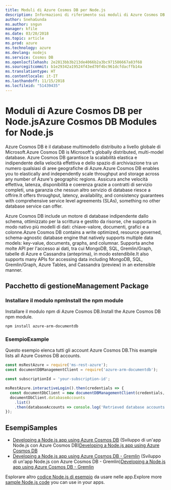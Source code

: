 ```yaml
---
title: Moduli di Azure Cosmos DB per Node.js
description: Informazioni di riferimento sui moduli di Azure Cosmos DB per Node.js
author: SnehaGunda
ms.author: sngun
manager: kfile
ms.date: 03/20/2018
ms.topic: article
ms.prod: azure
ms.technology: azure
ms.devlang: nodejs
ms.service: Cosmos DB
ms.openlocfilehash: 2e2813bb3b213de4066b2a3bc971586667a83f68
ms.sourcegitcommit: b1e29342a19524f43ed70f4bc961dcfdacffb14a
ms.translationtype: HT
ms.contentlocale: it-IT
ms.lasthandoff: 11/15/2018
ms.locfileid: "51439435"
---
```

# <a name="azure-cosmos-db-modules-for-nodejs"></a><span data-ttu-id="45770-103">Moduli di Azure Cosmos DB per Node.js</span><span class="sxs-lookup"><span data-stu-id="45770-103">Azure Cosmos DB Modules for Node.js</span></span>

<span data-ttu-id="45770-104">Azure Cosmos DB è il database multimodello distribuito a livello globale di Microsoft.</span><span class="sxs-lookup"><span data-stu-id="45770-104">Azure Cosmos DB is Microsoft's globally distributed, multi-model database.</span></span> <span data-ttu-id="45770-105">Azure Cosmos DB garantisce la scalabilità elastica e indipendente della velocità effettiva e dello spazio di archiviazione tra un numero qualsiasi di aree geografiche di Azure.</span><span class="sxs-lookup"><span data-stu-id="45770-105">Azure Cosmos DB enables you to elastically and independently scale throughput and storage across any number of Azure's geographic regions.</span></span> <span data-ttu-id="45770-106">Assicura anche velocità effettiva, latenza, disponibilità e coerenza grazie a contratti di servizio completi, una garanzia che nessun altro servizio di database riesce a offrire.</span><span class="sxs-lookup"><span data-stu-id="45770-106">It offers throughput, latency, availability, and consistency guarantees with comprehensive service level agreements (SLAs), something no other database service can offer.</span></span>

<span data-ttu-id="45770-107">Azure Cosmos DB include un motore di database indipendente dallo schema, ottimizzato per la scrittura e gestito da risorse, che supporta in modo nativo più modelli di dati: chiave-valore, documenti, grafici e a colonne.</span><span class="sxs-lookup"><span data-stu-id="45770-107">Azure Cosmos DB contains a write optimized, resource governed, schema-agnostic database engine that natively supports multiple data models: key-value, documents, graphs, and columnar.</span></span> <span data-ttu-id="45770-108">Supporta anche molte API per l'accesso ai dati, tra cui MongoDB, SQL, Gremlin/Graph, tabelle di Azure e Cassandra (anteprima), in modo estendibile.</span><span class="sxs-lookup"><span data-stu-id="45770-108">It also supports many APIs for accessing data including MongoDB, SQL, Gremlin/Graph, Azure Tables, and Cassandra (preview) in an extensible manner.</span></span>

## <a name="management-package"></a><span data-ttu-id="45770-109">Pacchetto di gestione</span><span class="sxs-lookup"><span data-stu-id="45770-109">Management Package</span></span>

### <a name="install-the-npm-module"></a><span data-ttu-id="45770-110">Installare il modulo npm</span><span class="sxs-lookup"><span data-stu-id="45770-110">Install the npm module</span></span> 

<span data-ttu-id="45770-111">Installare il modulo npm di Azure Cosmos DB.</span><span class="sxs-lookup"><span data-stu-id="45770-111">Install the Azure Cosmos DB npm module.</span></span>

```bash
npm install azure-arm-documentdb
```

### <a name="example"></a><span data-ttu-id="45770-112">Esempio</span><span class="sxs-lookup"><span data-stu-id="45770-112">Example</span></span>

<span data-ttu-id="45770-113">Questo esempio elenca tutti gli account Azure Cosmos DB.</span><span class="sxs-lookup"><span data-stu-id="45770-113">This example lists all Azure Cosmos DB accounts.</span></span>

```javascript
const msRestAzure = require('ms-rest-azure');
const documentDBManagementClient = require('azure-arm-documentdb');

const subscriptionId = 'your-subscription-id';

msRestAzure.interactiveLogin().then(credentials => {
  const documentDbClient = new documentDBManagementClient(credentials, subscriptionId);
  documentDbClient.databaseAccounts
    .list()
    .then(databaseAccounts => console.log('Retrieved database accounts: ', databaseAccounts));
});
```

## <a name="samples"></a><span data-ttu-id="45770-114">Esempi</span><span class="sxs-lookup"><span data-stu-id="45770-114">Samples</span></span>

* <span data-ttu-id="45770-115">[Developing a Node.js app using Azure Cosmos DB](https://azure.microsoft.com/resources/samples/azure-cosmos-db-documentdb-nodejs-getting-started/) (Sviluppo di un'app Node.js con Azure Cosmos DB)</span><span class="sxs-lookup"><span data-stu-id="45770-115">[Developing a Node.js app using Azure Cosmos DB](https://azure.microsoft.com/resources/samples/azure-cosmos-db-documentdb-nodejs-getting-started/)</span></span>
* <span data-ttu-id="45770-116">[Developing a Node.js app using Azure Cosmos DB - Gremlin](https://azure.microsoft.com/resources/samples/azure-cosmos-db-graph-nodejs-getting-started/) (Sviluppo di un'app Node.js con Azure Cosmos DB - Gremlin)</span><span class="sxs-lookup"><span data-stu-id="45770-116">[Developing a Node.js app using Azure Cosmos DB - Gremlin](https://azure.microsoft.com/resources/samples/azure-cosmos-db-graph-nodejs-getting-started/)</span></span>

<span data-ttu-id="45770-117">Esplorare altro [codice Node.js di esempio](https://azure.microsoft.com/resources/samples/?platform=nodejs) da usare nelle app.</span><span class="sxs-lookup"><span data-stu-id="45770-117">Explore more [sample Node.js code](https://azure.microsoft.com/resources/samples/?platform=nodejs) you can use in your apps.</span></span>
